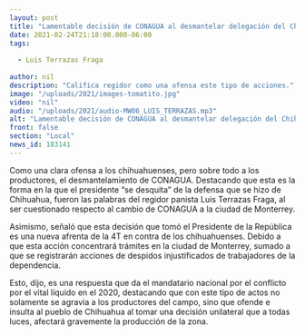```yaml
---
layout: post
title: "Lamentable decisión de CONAGUA al desmantelar delegación del Chihuahua"
date: 2021-02-24T21:18:00.000-06:00
tags:
  
  - Luis Terrazas Fraga
  
author: nil
description: "Califica regidor como una ofensa este tipo de acciones."
image: "/uploads/2021/images-tomatito.jpg"
video: "nil"
audio: "/uploads/2021/audio-MW06_LUIS_TERRAZAS.mp3"
alt: "Lamentable decisión de CONAGUA al desmantelar delegación del Chihuahua"
front: false
section: "Local"
news_id: 183141
---
```


Como una clara ofensa a los chihuahuenses, pero sobre todo a los productores, el desmantelamiento de CONAGUA. Destacando que esta es la forma en la que el presidente “se desquita” de la defensa que se hizo de Chihuahua, fueron las palabras del regidor panista Luis Terrazas Fraga, al ser cuestionado respecto al cambio de CONAGUA a la ciudad de Monterrey.

Asimismo, señaló que esta decisión que tomó el Presidente de la República es una nueva afrenta de la 4T en contra de los chihuahuenses. Debido a que esta acción concentrará trámites en la ciudad de Monterrey, sumado a que se registrarán acciones de despidos injustificados de trabajadores de la dependencia.

Esto, dijo, es una respuesta que da el mandatario nacional por el conflicto por el vital líquido en el 2020, destacando que con este tipo de actos no solamente se agravia a los productores del campo, sino que ofende e insulta al pueblo de Chihuahua al tomar una decisión unilateral que a todas luces, afectará gravemente la producción de la zona.